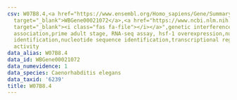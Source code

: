 ```yaml
---
csv: W07B8.4,<a href="https://www.ensembl.org/Homo_sapiens/Gene/Summary?db=core;g=WBGene00021072"
  target="_blank">WBGene00021072</a>,<a href="https://www.ncbi.nlm.nih.gov/pubmed/30894454"
  target="_blank"><i class="fas fa-file"></i></a>",genetic interference,functional
  association,prime adult stage, RNA-seq assay, hsf-1 overexpression,nucleotide sequence
  identification,nucleotide sequence identification,transcriptional regulation,up-regulates
  activity
data_alias: W07B8.4
data_id: WBGene00021072
data_numevidence: 1
data_species: Caenorhabditis elegans
data_taxid: '6239'
title: W07B8.4
---
```

